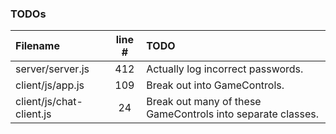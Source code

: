 ### TODOs
| Filename | line # | TODO
|:------|:------:|:------
| server/server.js | 412 | Actually log incorrect passwords.
| client/js/app.js | 109 | Break out into GameControls.
| client/js/chat-client.js | 24 | Break out many of these GameControls into separate classes.